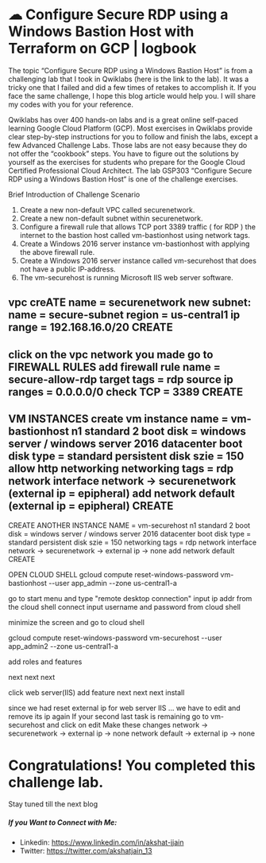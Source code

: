 # ☁ Configure Secure RDP using a Windows Bastion Host with Terraform on GCP | logbook
 
The topic “Configure Secure RDP using a Windows Bastion Host” is from a challenging lab that I took in Qwiklabs (here is the link to the lab). It was a tricky one that I failed and did a few times of retakes to accomplish it. If you face the same challenge, I hope this blog article would help you. I will share my codes with you for your reference.

Qwiklabs has over 400 hands-on labs and is a great online self-paced learning Google Cloud Platform (GCP). Most exercises in Qwiklabs provide clear step-by-step instructions for you to follow and finish the labs, except a few Advanced Challenge Labs. Those labs are not easy because they do not offer the “cookbook” steps. You have to figure out the solutions by yourself as the exercises for students who prepare for the Google Cloud Certified Professional Cloud Architect. The lab GSP303 “Configure Secure RDP using a Windows Bastion Host“ is one of the challenge exercises.

Brief Introduction of Challenge Scenario

1. Create a new non-default VPC called securenetwork.
2. Create a new non-default subnet within securenetwork.
3. Configure a firewall rule that allows TCP port 3389 traffic ( for RDP ) the internet to the bastion host called vm-bastionhost using network tags.
4. Create a Windows 2016 server instance vm-bastionhost with applying the above firewall rule.
5. Create a Windows 2016 server instance called vm-securehost that does not have a public IP-address.
6. The vm-securehost is running Microsoft IIS web server software.

vpc
creATE
name = securenetwork
new subnet:
name = secure-subnet
region = us-central1
ip range = 192.168.16.0/20
CREATE
------------------------------------
click on the vpc network you made
go to FIREWALL RULES
add firewall rule
name = secure-allow-rdp
target tags = rdp
source ip ranges = 0.0.0.0/0
check TCP = 3389
CREATE
--------------------------------------------------------------------
VM INSTANCES
create vm instance
name = vm-bastionhost
n1 standard 2
boot disk = windows server / windows server 2016 datacenter
boot disk type = standard persistent disk
szie = 150
allow http
networking
networking tags = rdp
network interface
network -> securenetwork (external ip = epipheral)
add network default (external ip = epipheral)
CREATE
--------------------------------------------------------------------
CREATE ANOTHER INSTANCE
NAME = vm-securehost
n1 standard 2
boot disk = windows server / windows server 2016 datacenter
boot disk type = standard persistent disk
szie = 150
networking tags = rdp
network interface
network -> securenetwork -> external ip -> none
add network default
CREATE

OPEN CLOUD SHELL
gcloud compute reset-windows-password vm-bastionhost --user app_admin --zone us-central1-a

go to start menu and type "remote desktop connection"
input ip addr from the cloud shell
connect
input username and password from cloud shell

minimize the screen and go to cloud shell

gcloud compute reset-windows-password vm-securehost --user app_admin2 --zone us-central1-a

add roles and features

next next next

click web server(IIS)
add feature
next next next install

since we had reset external ip for web server IIS ... we have to edit and remove its ip again
If your second last task is remaining go to vm-securehost and click on edit
Make these changes
network -> securenetwork -> external ip -> none
network default -> external ip -> none


# Congratulations! You completed this challenge lab.
Stay tuned till the next blog
##### If you Want to Connect with Me:

- Linkedin: https://www.linkedin.com/in/akshat-jjain
- Twitter: https://twitter.com/akshatjain_13

